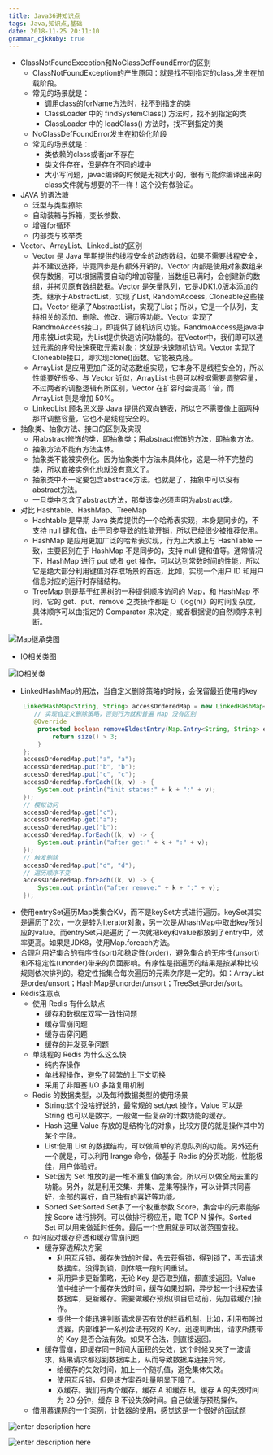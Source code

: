 ```yaml
---
title: Java36讲知识点 
tags: Java,知识点,基础
date: 2018-11-25 20:11:10
grammar_cjkRuby: true
---
```

* ClassNotFoundException和NoClassDefFoundError的区别
	* ClassNotFoundException的产生原因：就是找不到指定的class,发生在加载阶段。
	* 常见的场景就是：
		* 调用class的forName方法时，找不到指定的类
		* ClassLoader 中的 findSystemClass() 方法时，找不到指定的类
		* ClassLoader 中的 loadClass() 方法时，找不到指定的类
    * NoClassDefFoundError发生在初始化阶段
    * 常见的场景就是：
		* 类依赖的class或者jar不存在
		* 类文件存在，但是存在不同的域中
		* 大小写问题，javac编译的时候是无视大小的，很有可能你编译出来的class文件就与想要的不一样！这个没有做验证。
* JAVA 的语法糖
	* 泛型与类型擦除 
	* 自动装箱与拆箱，变长参数、 
	* 增强for循环 
	* 内部类与枚举类
* Vector、ArrayList、LinkedList的区别
	* Vector 是 Java 早期提供的线程安全的动态数组，如果不需要线程安全，并不建议选择，毕竟同步是有额外开销的。Vector 内部是使用对象数组来保存数据，可以根据需要自动的增加容量，当数组已满时，会创建新的数组，并拷贝原有数组数据。Vector 是矢量队列，它是JDK1.0版本添加的类。继承于AbstractList，实现了List, RandomAccess, Cloneable这些接口。Vector 继承了AbstractList，实现了List；所以，它是一个队列，支持相关的添加、删除、修改、遍历等功能。Vector 实现了RandmoAccess接口，即提供了随机访问功能。RandmoAccess是java中用来被List实现，为List提供快速访问功能的。在Vector中，我们即可以通过元素的序号快速获取元素对象；这就是快速随机访问。Vector 实现了Cloneable接口，即实现clone()函数。它能被克隆。
	* ArrayList 是应用更加广泛的动态数组实现，它本身不是线程安全的，所以性能要好很多。与 Vector 近似，ArrayList 也是可以根据需要调整容量，不过两者的调整逻辑有所区别，Vector 在扩容时会提高 1 倍，而 ArrayList 则是增加 50%。
	* LinkedList 顾名思义是 Java 提供的双向链表，所以它不需要像上面两种那样调整容量，它也不是线程安全的。
* 抽象类、抽象方法、接口的区别及实现
	* 用abstract修饰的类，即抽象类；用abstract修饰的方法，即抽象方法。
	* 抽象方法不能有方法主体。
	* 抽象类不能被实例化。因为抽象类中方法未具体化，这是一种不完整的类，所以直接实例化也就没有意义了。
	* 抽象类中不一定要包含abstrace方法。也就是了，抽象中可以没有abstract方法。
	* 一旦类中包含了abstract方法，那类该类必须声明为abstract类。
* 对比 Hashtable、HashMap、TreeMap
	* Hashtable 是早期 Java 类库提供的一个哈希表实现，本身是同步的，不支持 null 键和值，由于同步导致的性能开销，所以已经很少被推荐使用。
	* HashMap 是应用更加广泛的哈希表实现，行为上大致上与 HashTable 一致，主要区别在于 HashMap 不是同步的，支持 null 键和值等。通常情况下，HashMap 进行 put 或者 get 操作，可以达到常数时间的性能，所以它是绝大部分利用键值对存取场景的首选，比如，实现一个用户 ID 和用户信息对应的运行时存储结构。
	* TreeMap 则是基于红黑树的一种提供顺序访问的 Map，和 HashMap 不同，它的 get、put、remove 之类操作都是 O（log(n)）的时间复杂度，具体顺序可以由指定的 Comparator 来决定，或者根据键的自然顺序来判断。

![Map继承类图][1]

* IO相关类图

![IO相关类][2]

* LinkedHashMap的用法，当自定义删除策略的时候，会保留最近使用的key
``` java
	LinkedHashMap<String, String> accessOrderedMap = new LinkedHashMap<String, String>(16, 0.75F, true) {
	   // 实现自定义删除策略，否则行为就和普遍 Map 没有区别
	   @Override
		protected boolean removeEldestEntry(Map.Entry<String, String> eldest) { 
			return size() > 3;
		}
	};
	accessOrderedMap.put("a", "a");
	accessOrderedMap.put("b", "b");
	accessOrderedMap.put("c", "c");
	accessOrderedMap.forEach((k, v) -> {
		System.out.println("init status:" + k + ":" + v);
	});
	// 模拟访问
	accessOrderedMap.get("c");
	accessOrderedMap.get("a");
	accessOrderedMap.get("b");
	accessOrderedMap.forEach((k, v) -> {
		System.out.println("after get:" + k + ":" + v);
	});
	// 触发删除
	accessOrderedMap.put("d", "d");
	// 遍历顺序不变
	accessOrderedMap.forEach((k, v) -> {
		System.out.println("after remove:" + k + ":" + v);
	});
```
* 使用entrySet遍历Map类集合KV，而不是keySet方式进行遍历。keySet其实是遍历了2次，一次是转为Iterator对象，另一次是从hashMap中取出key所对应的value。而entrySet只是遍历了一次就把key和value都放到了entry中，效率更高。如果是JDK8，使用Map.foreach方法。
* 合理利用好集合的有序性(sort)和稳定性(order)，避免集合的无序性(unsort)和不稳定性(unorder)带来的负面影响。有序性是指遍历的结果是按某种比较规则依次排列的。稳定性指集合每次遍历的元素次序是一定的。如：ArrayList是order/unsort；HashMap是unorder/unsort；TreeSet是order/sort。
* Redis注意点
	* 使用 Redis 有什么缺点
		* 缓存和数据库双写一致性问题
		* 缓存雪崩问题
		* 缓存击穿问题
		* 缓存的并发竞争问题
	* 单线程的 Redis 为什么这么快
		* 纯内存操作
		* 单线程操作，避免了频繁的上下文切换
		* 采用了非阻塞 I/O 多路复用机制
	* Redis 的数据类型，以及每种数据类型的使用场景
		* String:这个没啥好说的，最常规的 set/get 操作，Value 可以是 String 也可以是数字。一般做一些复杂的计数功能的缓存。
		* Hash:这里 Value 存放的是结构化的对象，比较方便的就是操作其中的某个字段。
		* List:使用 List 的数据结构，可以做简单的消息队列的功能。另外还有一个就是，可以利用 lrange 命令，做基于 Redis 的分页功能，性能极佳，用户体验好。
		* Set:因为 Set 堆放的是一堆不重复值的集合。所以可以做全局去重的功能。另外，就是利用交集、并集、差集等操作，可以计算共同喜好，全部的喜好，自己独有的喜好等功能。
		* Sorted Set:Sorted Set多了一个权重参数 Score，集合中的元素能够按 Score 进行排列。可以做排行榜应用，取 TOP N 操作。Sorted Set 可以用来做延时任务。最后一个应用就是可以做范围查找。
	* 如何应对缓存穿透和缓存雪崩问题
		* 缓存穿透解决方案
			* 利用互斥锁，缓存失效的时候，先去获得锁，得到锁了，再去请求数据库。没得到锁，则休眠一段时间重试。
			* 采用异步更新策略，无论 Key 是否取到值，都直接返回。Value 值中维护一个缓存失效时间，缓存如果过期，异步起一个线程去读数据库，更新缓存。需要做缓存预热(项目启动前，先加载缓存)操作。
			* 提供一个能迅速判断请求是否有效的拦截机制，比如，利用布隆过滤器，内部维护一系列合法有效的 Key。迅速判断出，请求所携带的 Key 是否合法有效。如果不合法，则直接返回。
		* 缓存雪崩，即缓存同一时间大面积的失效，这个时候又来了一波请求，结果请求都怼到数据库上，从而导致数据库连接异常。
			* 给缓存的失效时间，加上一个随机值，避免集体失效。
			* 使用互斥锁，但是该方案吞吐量明显下降了。
			* 双缓存。我们有两个缓存，缓存 A 和缓存 B。缓存 A 的失效时间为 20 分钟，缓存 B 不设失效时间。自己做缓存预热操作。
	* 借用慕课网的一个案例，计数器的使用，感觉这是一个很好的面试题

![enter description here][3]

![enter description here][4]




  [1]: http://zsq-blog-image.oss-cn-beijing.aliyuncs.com/2018/8/14/java.util.map%E7%B1%BB%E5%9B%BE.png "java.util.map类图"
  [2]: http://zsq-blog-image.oss-cn-beijing.aliyuncs.com/2018/8/15/4338e26731db0df390896ab305506d8b.png "IO相关类"
 
  [3]: http://zsq-blog-image.oss-cn-beijing.aliyuncs.com/2018/10/30/5bd859d80001a0ce19201080.jpg "有问题的"
  [4]: http://zsq-blog-image.oss-cn-beijing.aliyuncs.com/2018/10/30/5bd85ad000019ebc19201080.jpg "严谨的使用"